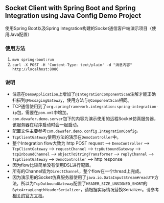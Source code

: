 ## Socket Client with Spring Boot and Spring Integration using Java Config Demo Project

使用Spring Boot以及Spring Integration构建的Socket通信客户端演示项目（使用Java配置）

### 使用方法

1. `mvn spring-boot:run`
2. `curl -X POST -H 'Content-Type: text/plain' -d "消息内容" http://localhost:8080`

### 说明

* 注意在`DemoApplication`上增加了`@IntegrationComponentScan`注解才能正确扫描到`@MessagingGateway`，使用方法与`@ComponentScan`相同。
* TCP通信使用到了`org.springframework.integration:spring-integration-ip`包，需要在`pom.xml`中增加。
* `com.dewafer.demo.server`包下的内容为演示使用的远程Socket仿真服务器，该服务器在程序启动时会一起启动。
* 配置文件主要参考`com.dewafer.demo.config.IntegrationConfig`。
* `TcpClientGateway`使用方法的演示在`DemoController`中。
* 整个Integration flow大致为 http POST request --> `DemoController` --> `TcpClientGateway` --> `requestChannel` --> `tcpOutboundGateway` --> `tcpInboundChannel` --> `objectToStringTransformer` --> `replyChannel` --> `TcpClientGateway` --> `DemoController` --> http response
* 因为flow比较简单没有使用DSL进行配置。
* 所有的Channel皆为`DirectChannel`，整个flow在一个thread上完成。
* 因为演示用的Socket仿真服务器使用了`java.io.DataInputStream#readUTF`方法，所以为`TcpOutboundGateway`配置了`HEADER_SIZE_UNSIGNED_SHORT`的`ByteArrayLengthHeaderSerializer`，请根据实际情况替换Serializer。请参考[相关的官方文档](http://docs.spring.io/spring-integration/docs/4.3.4.RELEASE/reference/html/ip.html#connection-factories)。
